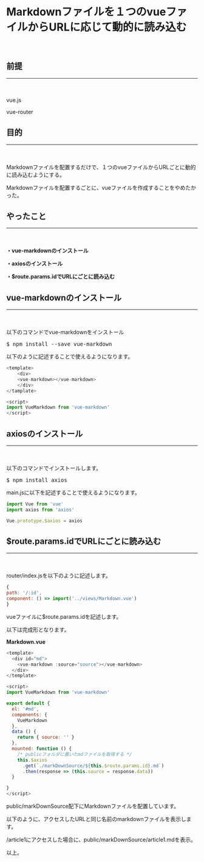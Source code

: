 # Markdownファイルを１つのvueファイルからURLに応じて動的に読み込む
　

## 前提
***
　

vue.js

vue-router

## 目的
***
　

Markdownファイルを配置するだけで、１つのvueファイルからURLごとに動的に読み込むようにする。

Markdownファイルを配置するごとに、vueファイルを作成することをやめたかった。
　

## やったこと
***
　

**・vue-markdownのインストール**

**・axiosのインストール**

**・$route.params.idでURLにごとに読み込む**

## vue-markdownのインストール
***
　

以下のコマンドでvue-markdownをインストール

<kbd>$ npm install --save vue-markdown</kbd>

以下のように記述することで使えるようになります。

```javascript
<template>
    <div>
    <vue-markdown></vue-markdown>
    </div>
</tamplate>

<script>
import VueMarkdown from 'vue-markdown'
</script>
```

## axiosのインストール
***
　

以下のコマンドでインストールします。

<kbd>$ npm install axios</kbd>

main.jsに以下を記述することで使えるようになります。

```javascript
import Vue from 'vue'
import axios from 'axios'

Vue.prototype.$axios = axios
```

## $route.params.idでURLにごとに読み込む
***
　

router/index.jsを以下のように記述します。


```javascript
{
path: '/:id',
component: () => import('../views/Markdown.vue')
}
```

vueファイルに$route.params.idを記述します。

以下は完成形となります。

**Markdown.vue**

```javascript
<template>
  <div id="md">
    <vue-markdown :source="source"></vue-markdown>
  </div>
</template>

<script>
import VueMarkdown from 'vue-markdown'

export default {
  el: '#md',
  components: {
    VueMarkdown
  },
  data () {
    return { source: '' }
  },
  mounted: function () {
    /* publicフォルダに置いたmdファイルを取得する */
    this.$axios
      .get(`./markDownSource/${this.$route.params.id}.md`)
      .then(response => (this.source = response.data))
  }

}
</script>
```

public/markDownSource配下にMarkdownファイルを配置しています。

以下のように、アクセスしたURLと同じ名前のmarkdownファイルを表示します。

/article1にアクセスした場合に、public/markDownSource/article1.mdを表示。

以上。
